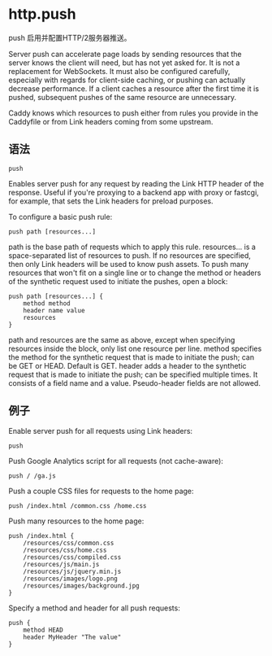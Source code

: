 # http.push
push 启用并配置HTTP/2服务器推送。

Server push can accelerate page loads by sending resources that the server knows the client will need, but has not yet asked for. It is not a replacement for WebSockets. It must also be configured carefully, especially with regards for client-side caching, or pushing can actually decrease performance. If a client caches a resource after the first time it is pushed, subsequent pushes of the same resource are unnecessary.

Caddy knows which resources to push either from rules you provide in the Caddyfile or from Link headers coming from some upstream.

## 语法
```
push
```

Enables server push for any request by reading the Link HTTP header of the response. Useful if you're proxying to a backend app with proxy or fastcgi, for example, that sets the Link headers for preload purposes.

To configure a basic push rule:

```
push path [resources...]
```

path is the base path of requests which to apply this rule.
resources... is a space-separated list of resources to push. If no resources are specified, then only Link headers will be used to know push assets.
To push many resources that won't fit on a single line or to change the method or headers of the synthetic request used to initiate the pushes, open a block:

```
push path [resources...] {
    method method
    header name value
    resources
}
```

path and resources are the same as above, except when specifying resources inside the block, only list one resource per line.
method specifies the method for the synthetic request that is made to initiate the push; can be GET or HEAD. Default is GET.
header adds a header to the synthetic request that is made to initiate the push; can be specified multiple times. It consists of a field name and a value. Pseudo-header fields are not allowed.

## 例子
Enable server push for all requests using Link headers:

```
push
```

Push Google Analytics script for all requests (not cache-aware):

```
push / /ga.js
```

Push a couple CSS files for requests to the home page:

```
push /index.html /common.css /home.css
```

Push many resources to the home page:

```
push /index.html {
    /resources/css/common.css
    /resources/css/home.css
    /resources/css/compiled.css
    /resources/js/main.js
    /resources/js/jquery.min.js
    /resources/images/logo.png
    /resources/images/background.jpg
}
```
Specify a method and header for all push requests:

```
push {
    method HEAD
    header MyHeader "The value"
}
```